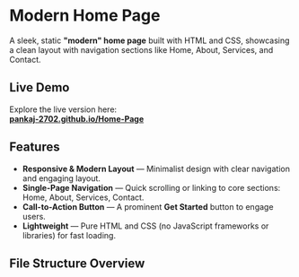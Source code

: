 # Modern Home Page

A sleek, static **"modern" home page** built with HTML and CSS, showcasing a clean layout with navigation sections like Home, About, Services, and Contact.

##  Live Demo

Explore the live version here:  
**[pankaj-2702.github.io/Home-Page](https://pankaj-2702.github.io/Basic-website-design/)**

##  Features

- **Responsive & Modern Layout** — Minimalist design with clear navigation and engaging layout.
- **Single-Page Navigation** — Quick scrolling or linking to core sections: Home, About, Services, Contact.
- **Call-to-Action Button** — A prominent **Get Started** button to engage users.
- **Lightweight** — Pure HTML and CSS (no JavaScript frameworks or libraries) for fast loading.

##  File Structure Overview

